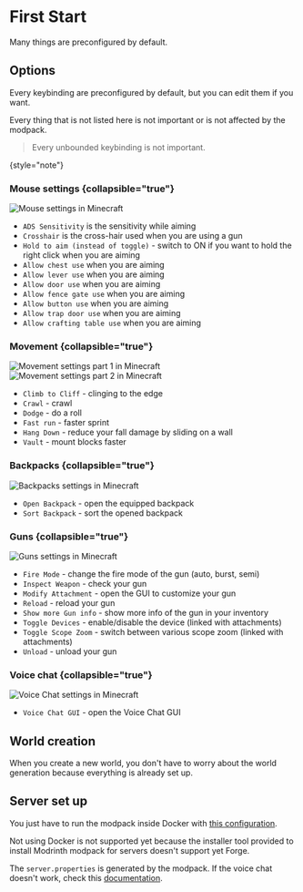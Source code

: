 # First Start

Many things are preconfigured by default.

## Options

Every keybinding are preconfigured by default, but you can edit them if you want.

Every thing that is not listed here is not important or is not affected by the modpack.

> Every unbounded keybinding is not important.
>
{style="note"}

### Mouse settings {collapsible="true"}

![Mouse settings in Minecraft](mouse-settings.png)

- `ADS Sensitivity` is the sensitivity while aiming
- `Crosshair` is the cross-hair used when you are using a gun
- `Hold to aim (instead of toggle)` - switch to ON if you want to hold the right click when you are aiming
- `Allow chest use` when you are aiming
- `Allow lever use` when you are aiming
- `Allow door use` when you are aiming
- `Allow fence gate use` when you are aiming
- `Allow button use` when you are aiming
- `Allow trap door use` when you are aiming
- `Allow crafting table use` when you are aiming

### Movement {collapsible="true"}

![Movement settings part 1 in Minecraft](movement-settings1.png)
![Movement settings part 2 in Minecraft](movement-settings2.png)

- `Climb to Cliff` - clinging to the edge
- `Crawl` - crawl
- `Dodge` - do a roll
- `Fast run` - faster sprint
- `Hang Down` - reduce your fall damage by sliding on a wall
- `Vault` - mount blocks faster

### Backpacks {collapsible="true"}

![Backpacks settings in Minecraft](backpacks-settings.png)

- `Open Backpack` - open the equipped backpack
- `Sort Backpack` - sort the opened backpack

### Guns {collapsible="true"}

![Guns settings in Minecraft](guns-settings.png)

- `Fire Mode` - change the fire mode of the gun (auto, burst, semi)
- `Inspect Weapon` - check your gun
- `Modify Attachment` - open the GUI to customize your gun
- `Reload` - reload your gun
- `Show more Gun info` - show more info of the gun in your inventory
- `Toggle Devices` - enable/disable the device (linked with attachments)
- `Toggle Scope Zoom` - switch between various scope zoom (linked with attachments)
- `Unload` - unload your gun

### Voice chat {collapsible="true"}

![Voice Chat settings in Minecraft](voicechat-settings.png)

- `Voice Chat GUI` - open the Voice Chat GUI 

## World creation

When you create a new world, you don't have to worry about the world generation because everything is already set up.

## Server set up

You just have to run the modpack inside Docker with 
[this configuration](https://github.com/anhgelus/nohtis-apohcalyps-modpack/tree/main/modpack/docker).

Not using Docker is not supported yet because the installer tool provided to install Modrinth modpack for servers doesn't
support yet Forge.

The `server.properties` is generated by the modpack.
If the voice chat doesn't work, check this [documentation](https://modrepo.de/minecraft/voicechat/wiki/server_setup).
